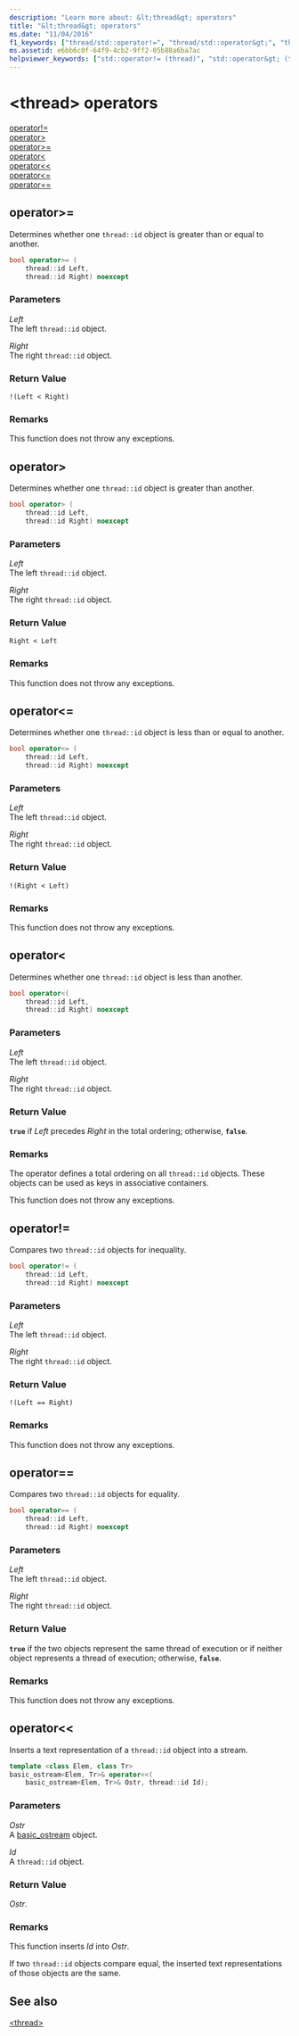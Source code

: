 ```yaml
---
description: "Learn more about: &lt;thread&gt; operators"
title: "&lt;thread&gt; operators"
ms.date: "11/04/2016"
f1_keywords: ["thread/std::operator!=", "thread/std::operator&gt;", "thread/std::operator&gt;=", "thread/std::operator&lt;", "thread/std::operator&lt;&lt;", "thread/std::operator&lt;=", "thread/std::operator=="]
ms.assetid: e6bb6c0f-64f9-4cb2-9ff2-05b88a6ba7ac
helpviewer_keywords: ["std::operator!= (thread)", "std::operator&gt; (thread)", "std::operator&gt;= (thread)", "std::operator&lt; (thread)", "std::operator&lt;&lt; (thread)", "std::operator&lt;= (thread)", "std::operator== (thread)"]
---
```

# &lt;thread&gt; operators

[operator!=](#op_neq)\
[operator&gt;](#op_gt)\
[operator&gt;=](#op_gt_eq)\
[operator&lt;](#op_lt)\
[operator&lt;&lt;](#op_lt_lt)\
[operator&lt;=](#op_lt_eq)\
[operator==](#op_eq_eq)

## <a name="op_gt_eq"></a> operator&gt;=

Determines whether one `thread::id` object is greater than or equal to another.

```cpp
bool operator>= (
    thread::id Left,
    thread::id Right) noexcept
```

### Parameters

*Left*\
The left `thread::id` object.

*Right*\
The right `thread::id` object.

### Return Value

`!(Left < Right)`

### Remarks

This function does not throw any exceptions.

## <a name="op_gt"></a> operator&gt;

Determines whether one `thread::id` object is greater than another.

```cpp
bool operator> (
    thread::id Left,
    thread::id Right) noexcept
```

### Parameters

*Left*\
The left `thread::id` object.

*Right*\
The right `thread::id` object.

### Return Value

`Right < Left`

### Remarks

This function does not throw any exceptions.

## <a name="op_lt_eq"></a> operator&lt;=

Determines whether one `thread::id` object is less than or equal to another.

```cpp
bool operator<= (
    thread::id Left,
    thread::id Right) noexcept
```

### Parameters

*Left*\
The left `thread::id` object.

*Right*\
The right `thread::id` object.

### Return Value

`!(Right < Left)`

### Remarks

This function does not throw any exceptions.

## <a name="op_lt"></a> operator&lt;

Determines whether one `thread::id` object is less than another.

```cpp
bool operator<(
    thread::id Left,
    thread::id Right) noexcept
```

### Parameters

*Left*\
The left `thread::id` object.

*Right*\
The right `thread::id` object.

### Return Value

**`true`** if *Left* precedes *Right* in the total ordering; otherwise, **`false`**.

### Remarks

The operator defines a total ordering on all `thread::id` objects. These objects can be used as keys in associative containers.

This function does not throw any exceptions.

## <a name="op_neq"></a> operator!=

Compares two `thread::id` objects for inequality.

```cpp
bool operator!= (
    thread::id Left,
    thread::id Right) noexcept
```

### Parameters

*Left*\
The left `thread::id` object.

*Right*\
The right `thread::id` object.

### Return Value

`!(Left == Right)`

### Remarks

This function does not throw any exceptions.

## <a name="op_eq_eq"></a> operator==

Compares two `thread::id` objects for equality.

```cpp
bool operator== (
    thread::id Left,
    thread::id Right) noexcept
```

### Parameters

*Left*\
The left `thread::id` object.

*Right*\
The right `thread::id` object.

### Return Value

**`true`** if the two objects represent the same thread of execution or if neither object represents a thread of execution; otherwise, **`false`**.

### Remarks

This function does not throw any exceptions.

## <a name="op_lt_lt"></a> operator&lt;&lt;

Inserts a text representation of a `thread::id` object into a stream.

```cpp
template <class Elem, class Tr>
basic_ostream<Elem, Tr>& operator<<(
    basic_ostream<Elem, Tr>& Ostr, thread::id Id);
```

### Parameters

*Ostr*\
A [basic_ostream](../standard-library/basic-ostream-class.md) object.

*Id*\
A `thread::id` object.

### Return Value

*Ostr*.

### Remarks

This function inserts *Id* into *Ostr*.

If two `thread::id` objects compare equal, the inserted text representations of those objects are the same.

## See also

[\<thread>](../standard-library/thread.md)
